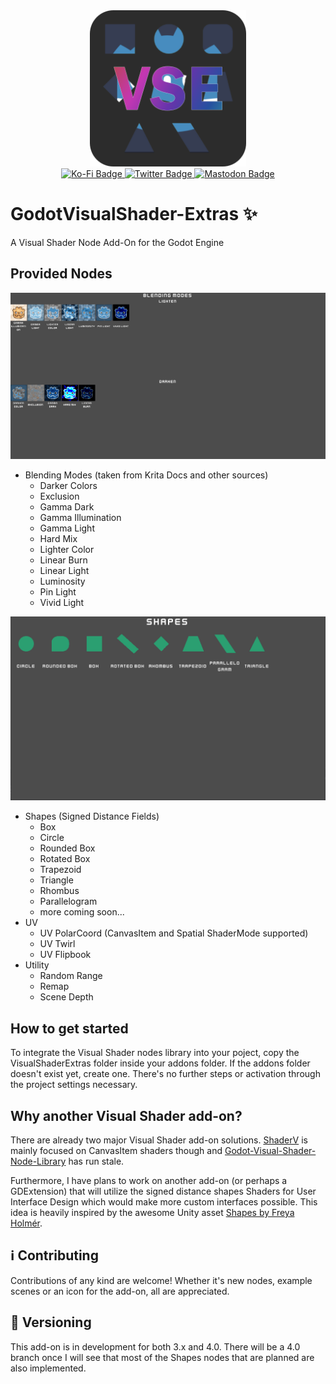 <div id="header" align="center">
  <img src="addons/VisualShaderExtras/AddonAssets/VisualShaderExtras-Logo.png" width="250"/>
</div>
<div id="badges" align="center">
  <a href="https://ko-fi.com/flamelizard">
    <img src="https://img.shields.io/badge/KoFi-red?style=for-the-badge&logo=kofi&logoColor=white" alt="Ko-Fi Badge"/>
  </a>
  <a href="https://twitter.com/patrick_exe">
    <img src="https://img.shields.io/badge/Twitter-blue?style=for-the-badge&logo=twitter&logoColor=white" alt="Twitter Badge"/>
  </a>
  <a href="https://mastodon.gamedev.place/@flamelizard">
    <img src="https://img.shields.io/badge/Mastodon-purple?style=for-the-badge&logo=mastodon&logoColor=white" alt="Mastodon Badge"/>
  </a>
</div>

# GodotVisualShader-Extras ✨

A Visual Shader Node Add-On for the Godot Engine

## Provided Nodes
<div align="center">
  <img src="addons/VisualShaderExtras/AddonAssets/BlendingModes-Showcase.png" width="800"/>
</div>

- Blending Modes (taken from Krita Docs and other sources)
    - Darker Colors
    - Exclusion
    - Gamma Dark
    - Gamma Illumination
    - Gamma Light
    - Hard Mix
    - Lighter Color
    - Linear Burn
    - Linear Light
    - Luminosity
    - Pin Light
    - Vivid Light

<div align="center">
  <img src="addons/VisualShaderExtras/AddonAssets/Shapes-Showcase.png" width="800"/>
</div>

- Shapes (Signed Distance Fields)
    - Box
    - Circle
    - Rounded Box
    - Rotated Box
    - Trapezoid
    - Triangle
    - Rhombus
    - Parallelogram
    - more coming soon...
- UV
    - UV PolarCoord (CanvasItem and Spatial ShaderMode supported)
    - UV Twirl
    - UV Flipbook
- Utility
    - Random Range
    - Remap
    - Scene Depth

## How to get started
To integrate the Visual Shader nodes library into your poject, copy the VisualShaderExtras folder inside your addons folder. If the addons folder doesn't exist yet, create one. There's no further steps or activation through the project settings necessary.

## Why another Visual Shader add-on?
There are already two major Visual Shader add-on solutions. [ShaderV](https://github.com/arkology/ShaderV) is mainly focused on CanvasItem shaders though and [Godot-Visual-Shader-Node-Library](https://github.com/Maujoe/Godot-Visual-Shader-Node-Library) has run stale.

Furthermore, I have plans to work on another add-on (or perhaps a GDExtension) that will utilize the signed distance shapes Shaders for User Interface Design which would make more custom interfaces possible. This idea is heavily inspired by the awesome Unity asset [Shapes by Freya Holmér](https://acegikmo.com/shapes/).

## ℹ️ Contributing
Contributions of any kind are welcome! Whether it's new nodes, example scenes or an icon for the add-on, all are appreciated. 

## 🔢 Versioning
This add-on is in development for both 3.x and 4.0. There will be a 4.0 branch once I will see that most of the Shapes nodes that are planned are also implemented.
